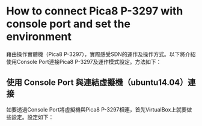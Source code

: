 # How to connect Pica8 P-3297 with console port and set the environment

藉由操作實體機（Pica8 P-3297），實際感受SDN的運作及操作方式。以下將介紹使用Console Port連接Pica8 P-3297及運作模式設定。方法如下：

## 使用 Console Port 與連結虛擬機（ubuntu14.04）連接

如要透過Console Port將虛擬機與Pica8 P-3297相連，首先VirtualBox上就要做些設定。設定如下：
 
